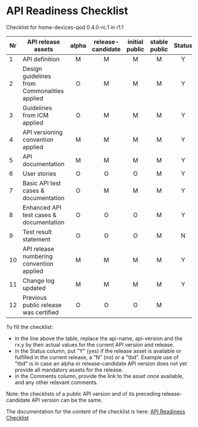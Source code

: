 # API Readiness Checklist

Checklist for home-devices-qod 0.4.0-rc.1 in r1.1

| Nr | API release assets  | alpha | release-candidate |  initial<br>public | stable<br> public | Status | Comments |
|----|----------------------------------------------|:-----:|:-----------------:|:-------:|:------:|:----:|:----:|
|  1 | API definition                               |   M   |         M         |    M    |    M   |   Y  | [code/API_definitions/home_devices_qod.yaml](../../code/API_definitions/home_devices_qod.yaml) |
|  2 | Design guidelines from Commonalities applied |   O   |         M         |    M    |    M   |   Y  |      |
|  3 | Guidelines from ICM applied                  |   O   |         M         |    M    |    M   |   Y  |      |
|  4 | API versioning convention applied            |   M   |         M         |    M    |    M   |   Y  |      |
|  5 | API documentation                            |   M   |         M         |    M    |    M   |   Y  | Embedded in [YAML](../../code/API_definitions/home_devices_qod.yaml) |
|  6 | User stories                                 |   O   |         O         |    O    |    M   |   Y  | [documentation/API_documentation/home_devices_qod_user_stories.md](./home_devices_qod_user_stories.md) |
|  7 | Basic API test cases & documentation         |   O   |         M         |    M    |    M   |   Y  | [code/Test_definitions/home-devices-qod.feature](../../code/Test_definitions/home-devices-qod.feature) |
|  8 | Enhanced API test cases & documentation      |   O   |         O         |    O    |    M   |   Y  | Embedded in same [.feature](../../code/Test_definitions/home-devices-qod.feature) |
|  9 | Test result statement                        |   O   |         O         |    O    |    M   |   N  |      |
| 10 | API release numbering convention applied     |   M   |         M         |    M    |    M   |   Y  |      |
| 11 | Change log updated                           |   M   |         M         |    M    |    M   |   Y  | [CHANGELOG.md](../../CHANGELOG.md) |
| 12 | Previous public release was certified        |   O   |         O         |    O    |    M   |      |      |

To fill the checklist:
- in the line above the table, replace the api-name, api-version and the rx.y by their actual values for the current API version and release.
- in the Status column, put "Y" (yes) if the release asset is available or fulfilled in the current release, a "N" (no) or a "tbd". Example use of "tbd" is in case an alpha or release-candidate API version does not yet provide all mandatory assets for the release.
- in the Comments column, provide the link to the asset once available, and any other relevant comments.

Note: the checklists of a public API version and of its preceding release-candidate API version can be the same.

The documentation for the content of the checklist is here: [API Readiness Checklist](https://wiki.camaraproject.org/x/HQBFAQ)
